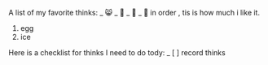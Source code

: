 A list of my favorite thinks:
_ 😸
_ 🏡
_ 🌴
_ 👶
in order , tis is how much i like it.
1. egg
2. ice

Here is a checklist for thinks I need to do tody:
_ [ ] record thinks
